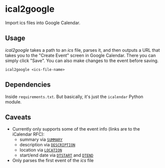 # ical2google
Import ics files into Google Calendar.

## Usage
*ical2google* takes a path to an *ics* file, parses it, and then outputs a URL that takes you to the "Create Event" screen in Google Calendar. There you can simply click "Save". You can also make changes to the event before saving.
```
ical2google <ics-file-name>
```

## Dependencies
Inside `requirements.txt`. But basically, it's just the `icalendar` Python module.

## Caveats
- Currently only supports some of the event info (links are to the iCalendar RFC):
  - summary via [`SUMMARY`](https://datatracker.ietf.org/doc/html/rfc2445#section-4.8.1.12)
  - description via [`DESCRIPTION`](https://datatracker.ietf.org/doc/html/rfc2445#section-4.8.1.5)
  - location via [`LOCATION`](https://datatracker.ietf.org/doc/html/rfc2445#section-4.8.1.7)
  - start/end date via [`DTSTART`](https://datatracker.ietf.org/doc/html/rfc2445#section-4.8.2.4)
  and [`DTEND`](https://datatracker.ietf.org/doc/html/rfc2445#section-4.8.2.2)
- Only parses the first event of the *ics* file
